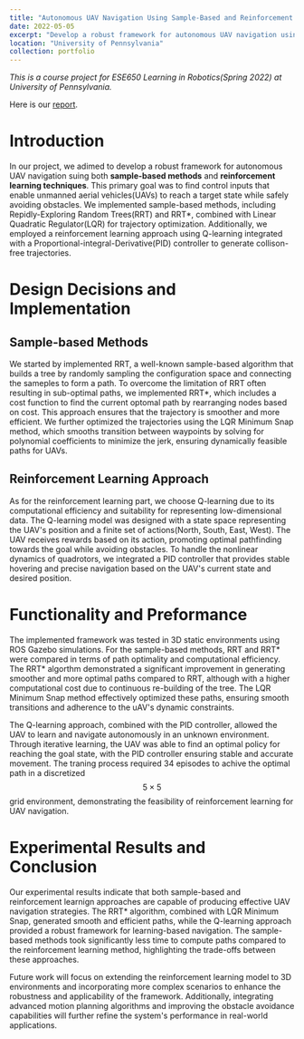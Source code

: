 ```yaml
---
title: "Autonomous UAV Navigation Using Sample-Based and Reinforcement Learning Methods"
date: 2022-05-05
excerpt: "Develop a robust framework for autonomous UAV navigation using both sample-based methods and reinforcement learning techniques.in a team of three. <br/><img src='/images/portforlio/uav/diagram.png' width='70%'>"
location: "University of Pennsylvania"
collection: portfolio
---
```


_This is a course project for ESE650 Learning in Robotics(Spring 2022) at University of Pennsylvania._

Here is our [report](/files/uav-report.pdf).

# Introduction
In our project, we adimed to develop a robust framework for autonomous UAV navigation suing both **sample-based methods** and **reinforcement learning techniques**. This primary goal was to find control inputs that enable unmanned aerial vehicles(UAVs) to reach a target state while safely avoiding obstacles. We implemented sample-based methods, including Repidly-Exploring Random Trees(RRT) and RRT*, combined with Linear Quadratic Regulator(LQR) for trajectory optimization. Additionally, we employed a reinforcement learning approach using Q-learning integrated with a Proportional-integral-Derivative(PID) controller to generate collison-free trajectories.


# Design Decisions and Implementation
## Sample-based Methods
We started by implemented RRT, a well-known sample-based algorithm that builds a tree by randomly sampling the configuration space and connecting the sameples to form a path. To overcome the limitation of RRT often resulting in sub-optimal paths, we implemented RRT*, which includes a cost function to find the current optomal path by rearranging nodes based on cost. This approach ensures that the trajectory is smoother and more efficient. We further optimized the trajectories using the LQR Minimum Snap method, which smooths transition between waypoints by solving for polynomial coefficients to minimize the jerk, ensuring dynamically feasible paths for UAVs. 

## Reinforcement Learning Approach
As for the reinforcement learning part, we choose Q-learning due to its computational efficiency and suitability for representing low-dimensional data. The Q-learning model was designed with a state space representing the UAV's position and a finite set of actions(North, South, East, West). The UAV receives rewards based on its action, promoting optimal pathfinding towards the goal while avoiding obstacles. To handle the nonlinear dynamics of quadrotors, we integrated a PID controller that provides stable hovering and precise navigation based on the UAV's current state and desired position. 

# Functionality and Preformance
The implemented framework was tested in 3D static environments using ROS Gazebo simulations. For the sample-based methods, RRT and RRT* were compared in terms of path optimality and computational efficiency. The RRT* algorthm demonstrated a significant improvement in generating smoother and more optimal paths compared to RRT, although with a higher computational cost due to continuous re-building of the tree. The LQR Minimum Snap method effectively optimized these paths, ensuring smooth transitions and adherence to the uAV's dynamic constraints. 

The Q-learning approach, combined with the PID controller, allowed the UAV to learn and navigate autonomously in an unknown environment. Through iterative learning, the UAV was able to find an optimal policy for reaching the goal state, with the PID controller ensuring stable and accurate movement. The traning process required 34 episodes to achive the optimal path in a discretized $$5 \times 5$$ grid environment, demonstrating the feasibility of reinforcement learning for UAV navigation.

# Experimental Results and Conclusion
Our experimental results indicate that both sample-based and reinforcement learnign approaches are capable of producing effective UAV navigation strategies. The RRT* algorithm, combined with LQR Minimum Snap, generated smooth and efficient paths, while the Q-learning approach provided a robust framework for learning-based navigation. The sample-based methods took significantly less time to compute paths compared to the reinforcement learning method, highlighting the trade-offs between these approaches.

Future work will focus on extending the reinforcement learning model to 3D environments and incorporating more complex scenarios to enhance the robustness and applicability of the framework. Additionally, integrating advanced motion planning algorithms and improving the obstacle avoidance capabilities will further refine the system's performance in real-world applications.